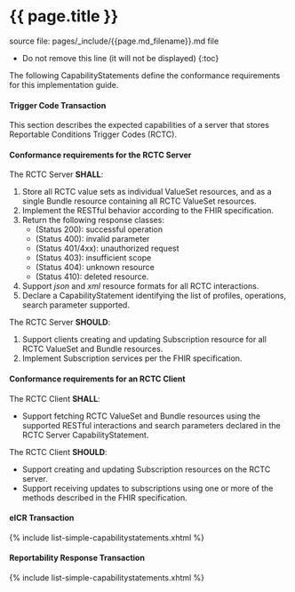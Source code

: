 # {{ page.title }}

source file: pages/_include/{{page.md_filename}}.md  file

<!-- { :.no_toc } -->

<!-- TOC  the css styling for this is \pages\assets\css\project.css under 'markdown-toc'-->

* Do not remove this line (it will not be displayed)
{:toc}


<!-- end TOC -->

The following CapabilityStatements define the conformance requirements for this implementation guide.

#### Trigger Code Transaction

This section describes the expected capabilities of a server that stores Reportable Conditions Trigger Codes (RCTC).  

#### Conformance requirements for the RCTC Server

The RCTC Server **SHALL**:

1. Store all RCTC value sets as individual ValueSet resources, and as a single Bundle resource containing all RCTC ValueSet resources.
1. Implement the RESTful behavior according to the FHIR specification.
1. Return the following response classes:
   - (Status 200): successful operation
   - (Status 400): invalid parameter
   - (Status 401/4xx): unauthorized request
   - (Status 403): insufficient scope
   - (Status 404): unknown resource
   - (Status 410): deleted resource.
1. Support *json* and *xml* resource formats for all RCTC interactions.
1. Declare a CapabilityStatement identifying the list of profiles, operations, search parameter supported.

The RCTC Server **SHOULD**:

1. Support clients creating and updating Subscription resource for all RCTC ValueSet and Bundle resources. 
1. Implement Subscription services per the FHIR specification.


#### Conformance requirements for an RCTC Client

The RCTC Client **SHALL**:

- Support fetching RCTC ValueSet and Bundle resources using the supported RESTful interactions and search parameters declared in the RCTC Server CapabilityStatement.

The RCTC Client **SHOULD**:

- Support creating and updating Subscription resources on the RCTC server.
- Support receiving updates to subscriptions using one or more of the methods described in the FHIR specification. 


#### eICR Transaction
{% include list-simple-capabilitystatements.xhtml %}
#### Reportability Response Transaction
{% include list-simple-capabilitystatements.xhtml %}
